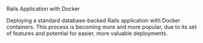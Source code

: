 Rails Application with Docker 


Deploying a standard database-backed Rails application with Docker containers. This process is becoming more and more popular, due to its set of features and potential for easier, more valuable deployments.

